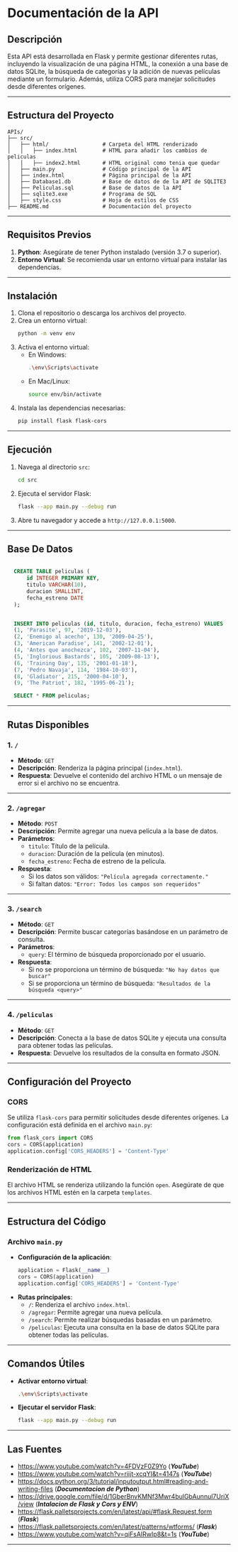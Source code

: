 # **Documentación de la API**

## **Descripción**
Esta API está desarrollada en Flask y permite gestionar diferentes rutas, incluyendo la visualización de una página HTML, la conexión a una base de datos SQLite, la búsqueda de categorías y la adición de nuevas películas mediante un formulario. Además, utiliza CORS para manejar solicitudes desde diferentes orígenes.

---

## **Estructura del Proyecto**
```
APIs/
├── src/
│   ├── html/                 # Carpeta del HTML renderizado
│   │   ├── index.html        # HTML para añadir los cambios de peliculas
│   │   ├── index2.html       # HTML original como tenia que quedar
│   ├── main.py               # Código principal de la API
│   ├── index.html            # Página principal de la API
│   ├── Database1.db          # Base de datos de de la API de SQLITE3
│   ├── Peliculas.sql         # Base de datos de la API 
│   ├── sqlite3.exe           # Programa de SQL
│   ├── style.css             # Hoja de estilos de CSS
├── README.md                 # Documentación del proyecto
```
---

## **Requisitos Previos**
1. **Python**: Asegúrate de tener Python instalado (versión 3.7 o superior).
2. **Entorno Virtual**: Se recomienda usar un entorno virtual para instalar las dependencias.

---

## **Instalación**
1. Clona el repositorio o descarga los archivos del proyecto.
2. Crea un entorno virtual:
   ```bash
   python -m venv env
   ```
3. Activa el entorno virtual:
   - En Windows:
     ```bash
     .\env\Scripts\activate
     ```
   - En Mac/Linux:
     ```bash
     source env/bin/activate
     ```
4. Instala las dependencias necesarias:
   ```bash
   pip install flask flask-cors
   ```

---

## **Ejecución**
1. Navega al directorio `src`:
   ```bash
   cd src
   ```
2. Ejecuta el servidor Flask:
   ```bash
   flask --app main.py --debug run
   ```
3. Abre tu navegador y accede a `http://127.0.0.1:5000`.

---
## **Base De Datos**
```sql

  CREATE TABLE peliculas (
      id INTEGER PRIMARY KEY,
      titulo VARCHAR(10),
      duracion SMALLINT,
      fecha_estreno DATE
  );


  INSERT INTO peliculas (id, titulo, duracion, fecha_estreno) VALUES
  (1, 'Parasite', 97, '2019-12-03'),
  (2, 'Enemigo al acecho', 130, '2009-04-25'),
  (3, 'American Paradise', 141, '2002-12-01'),
  (4, 'Antes que anochezca', 102, '2007-11-04'),
  (5, 'Inglorious Bastards', 105, '2009-08-13'),
  (6, 'Training Day', 135, '2001-01-18'),
  (7, 'Pedro Navaja', 114, '1984-10-03'),
  (8, 'Gladiator', 215, '2000-04-10'),
  (9, 'The Patriot', 182, '1995-06-21');

  SELECT * FROM peliculas;
```

---

## **Rutas Disponibles**

### **1. `/`**
- **Método**: `GET`
- **Descripción**: Renderiza la página principal (`index.html`).
- **Respuesta**: Devuelve el contenido del archivo HTML o un mensaje de error si el archivo no se encuentra.

---

### **2. `/agregar`**
- **Método**: `POST`
- **Descripción**: Permite agregar una nueva película a la base de datos.
- **Parámetros**:
  - `titulo`: Título de la película.
  - `duracion`: Duración de la película (en minutos).
  - `fecha_estreno`: Fecha de estreno de la película.
- **Respuesta**:
  - Si los datos son válidos: `"Película agregada correctamente."`
  - Si faltan datos: `"Error: Todos los campos son requeridos"`

---

### **3. `/search`**
- **Método**: `GET`
- **Descripción**: Permite buscar categorías basándose en un parámetro de consulta.
- **Parámetros**:
  - `query`: El término de búsqueda proporcionado por el usuario.
- **Respuesta**:
  - Si no se proporciona un término de búsqueda: `"No hay datos que buscar"`
  - Si se proporciona un término de búsqueda: `"Resultados de la búsqueda <query>"`

---

### **4. `/peliculas`**
- **Método**: `GET`
- **Descripción**: Conecta a la base de datos SQLite y ejecuta una consulta para obtener todas las películas.
- **Respuesta**: Devuelve los resultados de la consulta en formato JSON.

---

## **Configuración del Proyecto**

### **CORS**
Se utiliza `flask-cors` para permitir solicitudes desde diferentes orígenes. La configuración está definida en el archivo `main.py`:
```python
from flask_cors import CORS
cors = CORS(application)
application.config['CORS_HEADERS'] = 'Content-Type'
```

### **Renderización de HTML**
El archivo HTML se renderiza utilizando la función `open`. Asegúrate de que los archivos HTML estén en la carpeta `templates`.

---

## **Estructura del Código**

### **Archivo `main.py`**
- **Configuración de la aplicación**:
  ```python
  application = Flask(__name__)
  cors = CORS(application)
  application.config['CORS_HEADERS'] = 'Content-Type'
  ```
- **Rutas principales**:
  - `/`: Renderiza el archivo `index.html`.
  - `/agregar`: Permite agregar una nueva película.
  - `/search`: Permite realizar búsquedas basadas en un parámetro.
  - `/peliculas`: Ejecuta una consulta en la base de datos SQLite para obtener todas las películas.

---

## **Comandos Útiles**
- **Activar entorno virtual**:
   ```bash
   .\env\Scripts\activate
   ```
- **Ejecutar el servidor Flask**:
   ```bash
   flask --app main.py --debug run
   ```

---
## **Las Fuentes**
- https://www.youtube.com/watch?v=4FDVzF0Z9Yo (***YouTube***)
- https://www.youtube.com/watch?v=riijt-xcqYI&t=4147s (***YouTube***)
- https://docs.python.org/3/tutorial/inputoutput.html#reading-and-writing-files (***Documentacion de Python***)
- https://drive.google.com/file/d/1GberBnvKMNf3Mwr4bulGbAunnul7UriX/view (***Intalacion de Flask y Cors y ENV***)
- https://flask.palletsprojects.com/en/latest/api/#flask.Request.form (***Flask***)
- https://flask.palletsprojects.com/en/latest/patterns/wtforms/ (***Flask***)
- https://www.youtube.com/watch?v=qiFsAIRwIp8&t=1s (***YouTube***)

---